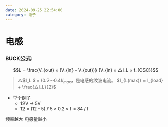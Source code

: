 ```yaml
---
date: 2024-09-25 22:54:00
category: 电子
---
```

# 电感

### BUCK公式:
$$L = \frac{V_{out} × (V_{in} - V_{out})}
{V_{in} × △I_L × f_{OSC}}$$

> △$I_L $ = (0.2～0.4)$I_{max}$，是电感的纹波电流。
$I_{L(max)} = I_{load} + \frac{△I_L}{2}$

- 举个例子
     - 12V -> 5V
     - 12 × (12 - 5)  / 5 × 0.2 × f
= 84 / f

频率越大 电感量越小
